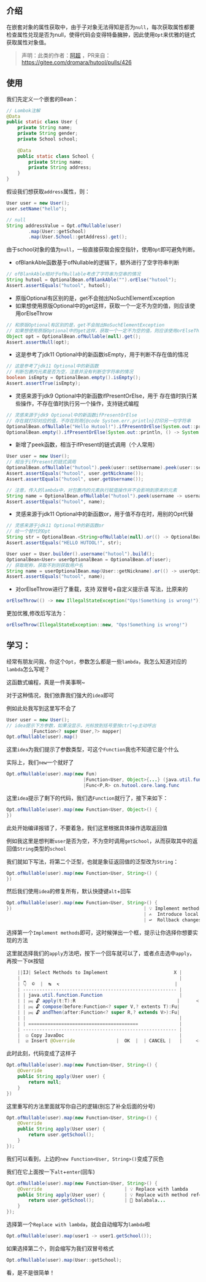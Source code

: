 ## 介绍

在嵌套对象的属性获取中，由于子对象无法得知是否为`null`，每次获取属性都要检查属性兑现是否为null，使得代码会变得特备臃肿，因此使用`Opt`来优雅的链式获取属性对象值。

> 声明：此类的作者：[阿超](https://gitee.com/VampireAchao) ，PR来自：https://gitee.com/dromara/hutool/pulls/426

## 使用

我们先定义一个嵌套的Bean：

```java
// Lombok注解
@Data
public static class User {
	private String name;
	private String gender;
	private School school;
	
	@Data
	public static class School {
		private String name;
		private String address;
	}
}
```

假设我们想获取`address`属性，则：

```java
User user = new User();
user.setName("hello");

// null
String addressValue = Opt.ofNullable(user)
		.map(User::getSchool)
		.map(User.School::getAddress).get();
```

由于school对象的值为`null`，一般直接获取会报空指针，使用`Opt`即可避免判断。

- ofBlankAble函数基于ofNullable的逻辑下，额外进行了空字符串判断
```java
// ofBlankAble相对于ofNullable考虑了字符串为空串的情况
String hutool = OptionalBean.ofBlankAble("").orElse("hutool");
Assert.assertEquals("hutool", hutool);
```
- 原版Optional有区别的是，get不会抛出NoSuchElementException
- 如果想使用原版Optional中的get这样，获取一个一定不为空的值，则应该使用orElseThrow
```java
// 和原版Optional有区别的是，get不会抛出NoSuchElementException
// 如果想使用原版Optional中的get这样，获取一个一定不为空的值，则应该使用orElseThrow
Object opt = OptionalBean.ofNullable(null).get();
Assert.assertNull(opt);
```
- 这是参考了jdk11 Optional中的新函数isEmpty，用于判断不存在值的情况
```java
// 这是参考了jdk11 Optional中的新函数
// 判断包裹内元素是否为空，注意并没有判断空字符串的情况
boolean isEmpty = OptionalBean.empty().isEmpty();
Assert.assertTrue(isEmpty);
```
- 灵感来源于jdk9 Optional中的新函数ifPresentOrElse，用于 存在值时执行某些操作，不存在值时执行另一个操作，支持链式编程
```java
// 灵感来源于jdk9 Optional中的新函数ifPresentOrElse
// 存在就打印对应的值，不存在则用{@code System.err.println}打印另一句字符串
OptionalBean.ofNullable("Hello Hutool!").ifPresentOrElse(System.out::println, () -> System.err.println("Ops!Something is wrong!"));
OptionalBean.empty().ifPresentOrElse(System.out::println, () -> System.err.println("Ops!Something is wrong!"));
```
- 新增了peek函数，相当于ifPresent的链式调用（个人常用）
```java
User user = new User();
// 相当于ifPresent的链式调用
OptionalBean.ofNullable("hutool").peek(user::setUsername).peek(user::setNickname);
Assert.assertEquals("hutool", user.getNickname());
Assert.assertEquals("hutool", user.getUsername());

// 注意，传入的lambda中，对包裹内的元素执行赋值操作并不会影响到原来的元素
String name = OptionalBean.ofNullable("hutool").peek(username -> username = "123").peek(username -> username = "456").get();
Assert.assertEquals("hutool", name);
```
- 灵感来源于jdk11 Optional中的新函数or，用于值不存在时，用别的Opt代替
```java
// 灵感来源于jdk11 Optional中的新函数or
// 给一个替代的Opt
String str = OptionalBean.<String>ofNullable(null).or(() -> OptionalBean.ofNullable("Hello hutool!")).map(String::toUpperCase).orElseThrow();
Assert.assertEquals("HELLO HUTOOL!", str);

User user = User.builder().username("hutool").build();
OptionalBean<User> userOptionalBean = OptionalBean.of(user);
// 获取昵称，获取不到则获取用户名
String name = userOptionalBean.map(User::getNickname).or(() -> userOptionalBean.map(User::getUsername)).get();
Assert.assertEquals("hutool", name);
```
- 对orElseThrow进行了重载，支持 双冒号+自定义提示语 写法，比原来的
```java
orElseThrow(() -> new IllegalStateException("Ops!Something is wrong!"))
```
更加优雅,修改后写法为：
```java
orElseThrow(IllegalStateException::new, "Ops!Something is wrong!")
```

## 学习：

经常有朋友问我，你这个`Opt`，参数怎么都是一些`lambda`，我怎么知道对应的`lambda`怎么写呢？

这函数式编程，真是一件美事啊~

对于这种情况，我们依靠我们强大的`idea`即可

例如此处我写到这里写不会了

```java
User user = new User();
// idea提示下方参数，如果没显示，光标放到括号里按ctrl+p主动呼出            
         |Function<? super User,?> mapper|
Opt.ofNullable(user).map()
```

这里`idea`为我们提示了参数类型，可这个`Function`我也不知道它是个什么

实际上，我们`new`一个就好了

```java
Opt.ofNullable(user).map(new Fun)
                            |Function<User, Object>{...} (java.util.function)   |  <-戳我
                            |Func<P,R> cn.hutool.core.lang.func                 |
```

这里`idea`提示了剩下的代码，我们选`Function`就行了，接下来如下：

```java
Opt.ofNullable(user).map(new Function<User, Object>() {
})
```

此处开始编译报错了，不要着急，我们这里根据具体操作选取返回值

例如我这里是想判断`user`是否为空，不为空时调用`getSchool`，从而获取其中的返回值`String`类型的`school`

我们就如下写法，将第二个泛型，也就是象征返回值的泛型改为`String`：

```java
Opt.ofNullable(user).map(new Function<User, String>() {
})
```

然后我们使用`idea`的修复所有，默认快捷键`alt`+回车

```java
Opt.ofNullable(user).map(new Function<User, String>() {
})                                                | 💡 Implement methods                  |  <-选我
                                                  | ✍  Introduce local variable          |
                                                  | ↩  Rollback changes in current line   |
```

选择第一个`Implement methods`即可，这时候弹出一个框，提示让你选择你想要实现的方法

这里就选择我们的`apply`方法吧，按下一个回车就可以了，或者点击选中`apply`，再按一下`OK`按钮

```java
    ||IJ| Select Methods to Implement                        X |
    |                                                          |
    | 👇  ©  |  ↹  ↸                                          |
    | -------------------------------------------------------- |
    | | java.util.function.Function                            |
    | | ⒨ 🔓 apply(t:T):R                                     |      <-选我选我
    | | ⒨ 🔓 compose(before:Function<? super V,? extents T):Fu|
    | | ⒨ 🔓 andThen(after:Function<? super R,? extends V>):Fu|
    | |                                                        |
    | | ========================================               |                                        
    | -------------------------------------------------------- |
    |  ☐ Copy JavaDoc                                          |
    |  ☑ Insert @Override               |  OK  |  | CANCEL |   |     <-选完点我点我
```

此时此刻，代码变成了这样子

```java
Opt.ofNullable(user).map(new Function<User, String>() {
    @Override
    public String apply(User user) {
        return null;
    }
})
```

这里重写的方法里面就写你自己的逻辑(别忘了补全后面的分号)

```java
Opt.ofNullable(user).map(new Function<User, String>() {
    @Override
    public String apply(User user) {
        return user.getSchool();
    }
});
```

我们可以看到，上边的`new Function<User, String>()`变成了灰色

我们在它上面按一下`alt`+`enter`(回车)

```java
Opt.ofNullable(user).map(new Function<User, String>() {
    @Override                              | 💡 Replace with lambda             > |  <-选我啦
    public String apply(User user) {       | 💡 Replace with method reference   > |
        return user.getSchool();           | 💎 balabala...                     > |
    }
});
```

选择第一个`Replace with lambda`，就会自动缩写为`lambda`啦

```java
Opt.ofNullable(user).map(user1 -> user1.getSchool());
```

如果选择第二个，则会缩写为我们双冒号格式

```java
Opt.ofNullable(user).map(User::getSchool);
```

看，是不是很简单！